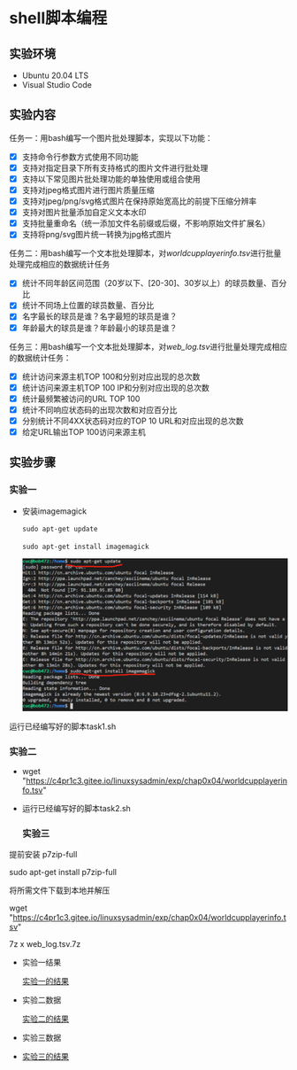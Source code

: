 # shell脚本编程

## 实验环境

- Ubuntu 20.04 LTS
- Visual Studio Code

## 实验内容
任务一：用bash编写一个图片批处理脚本，实现以下功能：

  - [x] 支持命令行参数方式使用不同功能
  - [x] 支持对指定目录下所有支持格式的图片文件进行批处理
  - [x] 支持以下常见图片批处理功能的单独使用或组合使用
  - [x] 支持对jpeg格式图片进行图片质量压缩
  - [x] 支持对jpeg/png/svg格式图片在保持原始宽高比的前提下压缩分辨率
  - [x] 支持对图片批量添加自定义文本水印
  - [x] 支持批量重命名（统一添加文件名前缀或后缀，不影响原始文件扩展名）
  - [x] 支持将png/svg图片统一转换为jpg格式图片

任务二：用bash编写一个文本批处理脚本，对*worldcupplayerinfo.tsv*进行批量处理完成相应的数据统计任务
  - [x] 统计不同年龄区间范围（20岁以下、[20-30]、30岁以上）的球员数量、百分比
  - [x] 统计不同场上位置的球员数量、百分比
  - [x] 名字最长的球员是谁？名字最短的球员是谁？
  - [x] 年龄最大的球员是谁？年龄最小的球员是谁？

任务三：用bash编写一个文本批处理脚本，对*web_log.tsv*进行批量处理完成相应的数据统计任务：
  - [x] 统计访问来源主机TOP 100和分别对应出现的总次数
  - [x] 统计访问来源主机TOP 100 IP和分别对应出现的总次数
  - [x] 统计最频繁被访问的URL TOP 100
  - [x] 统计不同响应状态码的出现次数和对应百分比
  - [x] 分别统计不同4XX状态码对应的TOP 10 URL和对应出现的总次数
  - [x] 给定URL输出TOP 100访问来源主机
## 实验步骤

### 实验一

- 安装imagemagick

  ```
  sudo apt-get update
  
  sudo apt-get install imagemagick
  ```



  ![](https://github.com/CUCCS/2021-linux-public-Bob472/blob/chap0x04/chap0x04/img/install%20imagemagick.png)


 运行已经编写好的脚本task1.sh

  ### 实验二

  

  

- wget "https://c4pr1c3.gitee.io/linuxsysadmin/exp/chap0x04/worldcupplayerinfo.tsv"

- 运行已经编写好的脚本task2.sh


  ### 实验三
提前安装 p7zip-full

sudo apt-get install p7zip-full

将所需文件下载到本地并解压

wget "https://c4pr1c3.gitee.io/linuxsysadmin/exp/chap0x04/worldcupplayerinfo.tsv"

7z x web_log.tsv.7z
  

  

  

- 实验一结果

  [实验一的结果](https://github.com/CUCCS/2021-linux-public-Bob472/blob/chap0x04/chap0x04/task1.md)

- 实验二数据

  [实验二的结果](https://github.com/CUCCS/2021-linux-public-Bob472/blob/chap0x04/chap0x04/task2%20result.md)

- 实验三数据

- [实验三的结果](https://github.com/CUCCS/2021-linux-public-Bob472/blob/chap0x04/chap0x04/task3%20result.md)